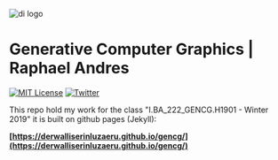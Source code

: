 ![di logo](https://raw.githubusercontent.com/digitalideation/ba_222_gencg_h1901/master/docs/assets/images/di-logo-small.jpg "DI Logo")

# Generative Computer Graphics | Raphael Andres

[![MIT License](https://img.shields.io/badge/license-MIT-blue.svg)](http://opensource.org/licenses/MIT)
[![Twitter](https://img.shields.io/twitter/url/https/github.com/webslides/webslides.svg?style=social)](https://twitter.com/digideation)

This repo hold my work for the class "I.BA_222_GENCG.H1901 - Winter 2019" it is built on github pages (Jekyll):

**[https://derwalliserinluzaeru.github.io/gencg/](https://derwalliserinluzaeru.github.io/gencg/)**